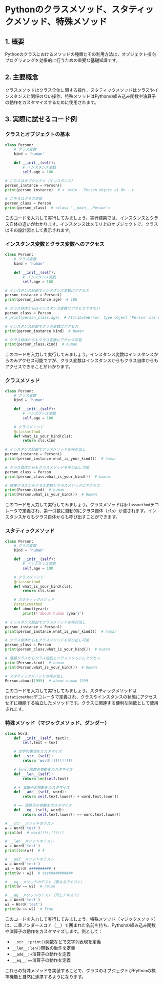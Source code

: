 # Pythonのクラスメソッド、スタティックメソッド、特殊メソッド

## 1. 概要

Pythonのクラスにおけるメソッドの種類とその利用方法は、オブジェクト指向プログラミングを効果的に行うための重要な基礎知識です。

## 2. 主要概念

クラスメソッドはクラス全体に関する操作、スタティックメソッドはクラスやインスタンスと関係のない操作、特殊メソッドはPythonの組み込み関数や演算子の動作をカスタマイズするために使用されます。

## 3. 実際に試せるコード例

### クラスとオブジェクトの基本

```python
class Person:
    # クラス変数
    kind = 'human'

    def __init__(self):
        # インスタンス変数
        self.age = 100

# こちらはオブジェクト（インスタンス）
person_instance = Person()
print(person_instance)  # <__main__.Person object at 0x...>

# こちらはクラス自体
person_class = Person
print(person_class)  # <class '__main__.Person'>
```

このコードを入力して実行してみましょう。実行結果では、インスタンスとクラス自体の違いがわかります。インスタンスはメモリ上のオブジェクトで、クラスはその設計図として表示されます。

### インスタンス変数とクラス変数へのアクセス

```python
class Person:
    # クラス変数
    kind = 'human'

    def __init__(self):
        # インスタンス変数
        self.age = 100

# インスタンス経由でインスタンス変数にアクセス
person_instance = Person()
print(person_instance.age)  # 100

# クラス自体からはインスタンス変数にアクセスできない
person_class = Person
# print(person_class.age)  # AttributeError: type object 'Person' has no attribute 'age'

# インスタンス経由でクラス変数にアクセス
print(person_instance.kind)  # human

# クラス自体からもクラス変数にアクセス可能
print(person_class.kind)  # human
```

このコードを入力して実行してみましょう。インスタンス変数はインスタンスからのみアクセス可能ですが、クラス変数はインスタンスからもクラス自体からもアクセスできることがわかります。

### クラスメソッド

```python
class Person:
    # クラス変数
    kind = 'human'

    def __init__(self):
        # インスタンス変数
        self.age = 100

    # クラスメソッド
    @classmethod
    def what_is_your_kind(cls):
        return cls.kind

# インスタンス経由でクラスメソッドを呼び出し
person_instance = Person()
print(person_instance.what_is_your_kind())  # human

# クラス自体からもクラスメソッドを呼び出し可能
person_class = Person
print(person_class.what_is_your_kind())  # human

# 直接クラスからクラス変数とクラスメソッドにアクセス
print(Person.kind)  # human
print(Person.what_is_your_kind())  # human
```

このコードを入力して実行してみましょう。クラスメソッドは`@classmethod`デコレータで定義され、第一引数に自動的にクラス自体（`cls`）が渡されます。インスタンスからもクラス自体からも呼び出すことができます。

### スタティックメソッド

```python
class Person:
    # クラス変数
    kind = 'human'

    def __init__(self):
        # インスタンス変数
        self.age = 100

    # クラスメソッド
    @classmethod
    def what_is_your_kind(cls):
        return cls.kind

    # スタティックメソッド
    @staticmethod
    def about(year):
        print(f'about human {year}')

# インスタンス経由でクラスメソッドを呼び出し
person_instance = Person()
print(person_instance.what_is_your_kind())  # human

# クラス自体からもクラスメソッドを呼び出し可能
person_class = Person
print(person_class.what_is_your_kind())  # human

# 直接クラスからクラス変数とクラスメソッドにアクセス
print(Person.kind)  # human
print(Person.what_is_your_kind())  # human

# スタティックメソッドの呼び出し
Person.about(1999)  # about human 1999
```

このコードを入力して実行してみましょう。スタティックメソッドは`@staticmethod`デコレータで定義され、クラスやインスタンスの状態にアクセスせずに機能する独立したメソッドです。クラスに関連する便利な関数として使用されます。

### 特殊メソッド（マジックメソッド、ダンダー）

```python
class Word:
    def __init__(self, text):
        self.text = text

    # 文字列表現をカスタマイズ
    def __str__(self):
        return 'word!!!!!!!!!!!'

    # len()関数の挙動をカスタマイズ
    def __len__(self):
        return len(self.text)

    # + 演算子の挙動をカスタマイズ
    def __add__(self, word):
        return self.text.lower() + word.text.lower()

    # == 演算子の挙動をカスタマイズ
    def __eq__(self, word):
        return self.text.lower() == word.text.lower()

# __str__メソッドのテスト
w = Word('test')
print(w)  # word!!!!!!!!!!!

# __len__メソッドのテスト
w = Word('test')
print(len(w))  # 4

# __add__メソッドのテスト
w = Word('test')
w2 = Word('##########')
print(w + w2)  # test##########

# __eq__メソッドのテスト（異なるテキスト）
print(w == w2)  # False

# __eq__メソッドのテスト（同じテキスト）
w = Word('test')
w2 = Word('test')
print(w == w2)  # True
```

このコードを入力して実行してみましょう。特殊メソッド（マジックメソッド）は、二重アンダースコア（`__`）で囲まれた名前を持ち、Pythonの組み込み関数や演算子の動作をカスタマイズします。例として：

- `__str__`: `print()`関数などで文字列表現を定義
- `__len__`: `len()`関数の動作を定義
- `__add__`: `+`演算子の動作を定義
- `__eq__`: `==`演算子の動作を定義

これらの特殊メソッドを実装することで、クラスのオブジェクトがPythonの標準機能と自然に連携するようになります。
